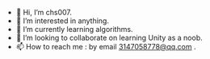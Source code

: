 - 👋 Hi, I’m chs007.
- 👀 I’m interested in anything.
- 🌱 I’m currently learning algorithms.
- 💞️ I’m looking to collaborate on learning Unity as a noob.
- 📫 How to reach me : by email 3147058778@qq.com .

<!---
chs007/chs007 is a ✨ special ✨ repository because its `README.md` (this file) appears on your GitHub profile.
You can click the Preview link to take a look at your changes.
--->
